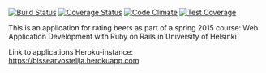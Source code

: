 [![Build Status](https://travis-ci.org/PauliNiva/Ratebeer.png)](https://travis-ci.org/PauliNiva/Ratebeer)
[![Coverage Status](https://coveralls.io/repos/PauliNiva/Ratebeer/badge.svg)](https://coveralls.io/r/PauliNiva/Ratebeer)
[![Code Climate](https://codeclimate.com/github/PauliNiva/Ratebeer.png)](https://codeclimate.com/github/PauliNiva/Ratebeer)
[![Test Coverage](https://codeclimate.com/github/PauliNiva/Ratebeer/badges/coverage.svg)](https://codeclimate.com/github/PauliNiva/Ratebeer)

This is an application for rating beers as part of a spring 2015 course: Web Application Development with Ruby on Rails in University of Helsinki

Link to applications Heroku-instance: https://bissearvostelija.herokuapp.com
